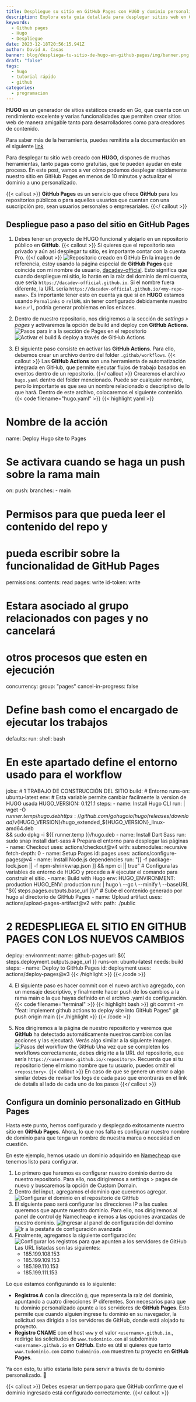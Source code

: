 ```yaml
---
title: Despliegue su sitio en GitHub Pages con HUGO y dominio personalizado
description: Explora esta guía detallada para desplegar sitios web en GitHub Pages usando HUGO. Aprende a configurar tu sitio, automatizar con GitHub Actions y personalizar tu dominio. Ideal para desarrolladores y creadores de contenido que buscan una solución rápida y efectiva.
keywords:
  - Github pages
  - Hugo
  - Despliegue
date: 2023-12-18T20:56:15.941Z
author: David A. Casas
banner: blog/despliega-tu-sitio-de-hugo-en-github-pages/img/banner.png
draft: "false"
tags:
  - hugo
  - tutorial rápido
  - github
categories:
  - programacion
---
```


**HUGO** es un generador de sitios estáticos creado en Go, que cuenta con un rendimiento excelente y varias funcionalidades que permiten crear sitios web de manera amigable tanto para desarrolladores como para creadores de contenido.

Para saber más de la herramienta, puedes remitirte a la documentación en el siguiente [link](https://gohugo.io/)

Para desplegar tu sitio web creado con **HUGO**, dispones de muchas herramientas, tanto pagas como gratuitas, que te pueden ayudar en este proceso. En este post, vamos a ver cómo podemos desplegar rápidamente nuestro sitio en GitHub Pages en menos de 10 minutos y actualizar el dominio a uno personalizado.

{{< callout >}}
**GitHub Pages** es un servicio que ofrece **GitHub** para los repositorios públicos o para aquellos usuarios que cuentan con una suscripción pro, sean usuarios personales o empresariales.
{{</ callout >}}

## Despliegue paso a paso del sitio en **GitHub** Pages

1. Debes tener un proyecto de HUGO funcional y alojarlo en un repositorio público en **GitHub**.
  {{< callout >}}
  Si quieres que el repositorio sea privado y aún así desplegar tu sitio, es importante contar con la cuenta Pro.
  {{</ callout >}}
  ![Repositorio creado en GitHub](img/deploy-1.png)
  En la imagen de referencia, estoy usando la página especial de **GitHub Pages** que coincide con mi nombre de usuario, [dacadev-official](https://github.com/dacadev-official). Esto significa que cuando despliegue mi sitio, lo harán en la raíz del dominio de mi cuenta, que sería `https://dacadev-official.github.io`. Si el nombre fuera diferente, la URL sería `https://dacadev-official.github.io/<my-repo-name>`. Es importante tener esto en cuenta ya que si en **HUGO** estamos usando `Permalinks` o `relURL` sin tener configurado debidamente nuestro `baseurl`, podría generar problemas en los enlaces.

2. Dentro de nuestro repositorio, nos dirigiremos a la sección de *settings > pages* y activaremos la opción de build and deploy con **GitHub Actions**.
  ![Pasos para ir a la sección de Pages en el repositorio](img/deploy-2.png)
  ![Activar el build & deploy a través de GitHub Actions](img/deploy-3.png)

3. El siguiente paso consiste en activar las **GitHub Actions**. Para ello, debemos crear un archivo dentro del folder `.github/workflows`.
  {{< callout >}}
  Las **GitHub Actions** son una herramienta de automatización integrada en GitHub, que permite ejecutar flujos de trabajo basados en eventos dentro de un repositorio.
  {{</ callout >}}
  Crearemos el archivo `hugo.yaml` dentro del folder mencionado. Puede ser cualquier nombre, pero lo importante es que sea un nombre relacionado o descriptivo de lo que hará. Dentro de este archivo, colocaremos el siguiente contenido.
  {{< code filename="hugo.yaml" >}}
  {{< highlight yaml >}}
  # Nombre de la acción
name: Deploy Hugo site to Pages

# Se activara cuando se haga un push sobre la rama main
on:
  push:
    branches:
      - main

# Permisos para que pueda leer el contenido del repo y
# pueda escribir sobre la funcionalidad de GitHub Pages
permissions:
  contents: read
  pages: write
  id-token: write

# Estara asociado al grupo relacionados con pages y no cancelará
# otros procesos que esten en ejecución
concurrency:
  group: "pages"
  cancel-in-progress: false

# Define bash como el encargado de ejecutar los trabajos
defaults:
  run:
    shell: bash

# En este apartado define el entorno usado para el workflow
jobs:
	# 1 TRABAJO DE CONSTRUCCIÓN DEL SITIO
  build:
    # Entorno
    runs-on: ubuntu-latest
    env:
			# Esta variable permite cambiar facilmente la version de HUGO usada
      HUGO_VERSION: 0.121.1
    steps:
      - name: Install Hugo CLI
        run: |
          wget -O ${{ runner.temp }}/hugo.deb https://github.com/gohugoio/hugo/releases/download/v${HUGO_VERSION}/hugo_extended_${HUGO_VERSION}_linux-amd64.deb \
          && sudo dpkg -i ${{ runner.temp }}/hugo.deb
      - name: Install Dart Sass
        run: sudo snap install dart-sass
				# Prepara el entorno para desplegar las páginas
      - name: Checkout
        uses: actions/checkout@v4
        with:
          submodules: recursive
          fetch-depth: 0
      - name: Setup Pages
        id: pages
        uses: actions/configure-pages@v4
      - name: Install Node.js dependencies
        run: "[[ -f package-lock.json || -f npm-shrinkwrap.json ]] && npm ci || true"
				# Configura las variables de entorno de HUGO y procede a
				# ejecutar el comando para construir el sitio.
      - name: Build with Hugo
        env:
          HUGO_ENVIRONMENT: production
          HUGO_ENV: production
        run: |
          hugo \
            --gc \
            --minify \
            --baseURL "${{ steps.pages.outputs.base_url }}/"
	      # Sube el contenido generado por hugo al directorio de GitHub Pages
			- name: Upload artifact
        uses: actions/upload-pages-artifact@v2
        with:
          path: ./public

  # 2 REDESPLIEGA EL SITIO EN GITHUB PAGES CON LOS NUEVOS CAMBIOS
  deploy:
    environment:
      name: github-pages
      url: ${{ steps.deployment.outputs.page_url }}
    runs-on: ubuntu-latest
    needs: build
    steps:
      - name: Deploy to GitHub Pages
        id: deployment
        uses: actions/deploy-pages@v3
  {{< /highlight >}}
  {{< /code >}}

4. El siguiente paso es hacer commit con el nuevo archivo agregado, con un mensaje descriptivo, y finalmente hacer push de los cambios a la rama main o la que hayas definido en el archivo .yaml de configuración.
  {{< code filename="terminal" >}}
  {{< highlight bash >}}
git commit -m "feat: implement github actions to deploy site into GitHub Pages" 
git push origin main
  {{< /highlight >}}
  {{< /code >}}

5. Nos dirigiremos a la página de nuestro repositorio y veremos que **GitHub** ha detectado automáticamente nuestros cambios con las acciones y las ejecutará. Verás algo similar a la siguiente imagen.
   ![Pasos del workflow the GitHub](img/deploy-4.png)
   Una vez que se completen los workflows correctamente, debes dirigirte a la URL del repositorio, que sería `https://<username>.github.io/<repository>`. Recuerda que si tu repositorio tiene el mismo nombre que tu usuario, puedes omitir el `<repository>`.
   {{< callout >}}
   En caso de que se genere un error o algo similar debes de revisar los logs de cada paso que enontrarás en el link de details al lado de cada uno de los pasos
    {{</ callout >}}

## Configura un dominio personalizado en **GitHub Pages**

Hasta este punto, hemos configurado y desplegado exitosamente nuestro sitio en **GitHub Pages**. Ahora, lo que nos falta es configurar nuestro nombre de dominio para que tenga un nombre de nuestra marca o necesidad en cuestión.

En este ejemplo, hemos usado un dominio adquirido en [Namecheap](https://www.namecheap.com/) que tenemos listo para configurar.

1. Lo primero que haremos es configurar nuestro dominio dentro de nuestro repositorio. Para ello, nos dirigiremos a settings > pages de nuevo y buscaremos la opción de Custom Domain.
2. Dentro del input, agregamos el dominio que queremos agregar.
   ![Configurar el dominio en el repositorio de GitHub](img/domain-0.png)
3. El siguiente paso será configurar las direcciones IP a las cuales queremos que apunte nuestro dominio. Para ello, nos dirigiremos al panel de control de Namecheap e iremos a las opciones avanzadas de nuestro dominio.
   ![Ingresar al panel de configuración del domino](img/domain-1.png)
   ![Ir a la pestaña de configuración avanzada](img/domain-2.png)
4. Finalmente, agregamos la siguiente configuración:
   ![Configurar los registros para que apunten a los servidores de GitHub](img/domain-3.png)
   Las URL listadas son las siguientes:
   - 185.199.108.153
   - 185.199.109.153
   - 185.199.110.153
   - 185.199.111.153

  Lo que estamos configurando es lo siguiente:
  
  - **Registros A** con la dirección `@`, que representa la raíz del dominio, apuntando a cuatro direcciones IP diferentes. Son necesarios para que tu dominio personalizado apunte a los servidores de **GitHub Pages**. Esto permite que cuando alguien ingrese tu dominio en su navegador, la solicitud sea dirigida a los servidores de GitHub, donde está alojado tu proyecto.
  - **Registro CNAME** con el host `www` y el valor `<username>.github.io`., redirige las solicitudes de `www.tudominio.com` al subdominio` <username>.github.io` en **GitHub**. Esto es útil si quieres que tanto `www.tudominio.com` como `tudominio.com` muestren tu proyecto en **GitHub Pages**.

Ya con esto, tu sitio estaría listo para servir a través de tu dominio personalizado. 🙌

{{< callout >}}
Debes esperar un tiempo para que GitHub confirme que el dominio ingresado está configurado correctamente.
{{</ callout >}}
